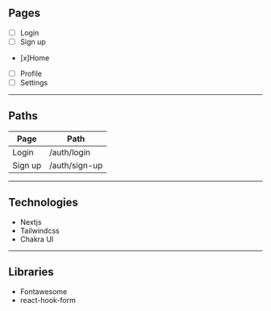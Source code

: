 ## Pages

- [ ] Login
- [ ] Sign up
- [x]Home
- [ ] Profile
- [ ] Settings

---

## Paths

| Page    | Path          |
| ------- | ------------- |
| Login   | /auth/login   |
| Sign up | /auth/sign-up |

---

## Technologies

- Nextjs
- Tailwindcss
- Chakra UI

---

## Libraries

- Fontawesome
- react-hook-form

